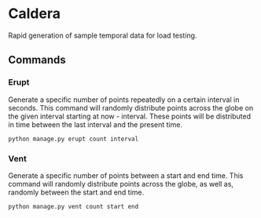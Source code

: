 # Caldera
Rapid generation of sample temporal data for load testing.

## Commands
### Erupt
Generate a specific number of points repeatedly on a certain interval in seconds. This command will randomly distribute
 points across the globe on the given interval starting at now - interval. These points will be distributed in time
 between the last interval and the present time.
 
```
python manage.py erupt count interval
```

### Vent
Generate a specific number of points between a start and end time. This command will randomly distribute points across
 the globe, as well as, randomly between the start and end time.

```
python manage.py vent count start end
```